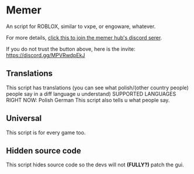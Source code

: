 # Memer
An script for ROBLOX, similar to vxpe, or engoware, whatever.

For more details, [click this to join the memer hub's discord serer](https://discord.gg/MPVRwdpEkJ).

If you do not trust the button above, here is the invite: https://discord.gg/MPVRwdpEkJ
## Translations
This script has translations (you can see what polish/(other country people) people say in a diff language u understand)
SUPPORTED LANGUAGES RIGHT NOW:
Polish
German
This script also tells u what people say.
## Universal
This script is for every game too.
## Hidden source code
This script hides source code so the devs will not **(FULLY?)** patch the gui.
